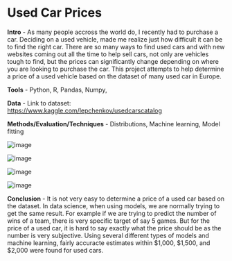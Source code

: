 # Used Car Prices

**Intro** - As many people accross the world do, I recently had to purchase a car. Deciding on a used vehicle, made me realize just how difficult it can be to find the right car. There are so many ways to find used cars and with new websites coming out all the time to help sell cars, not only are vehicles tough to find, but the prices can significantly change depending on where you are looking to purchase the car. This project attempts to help determine a price of a used vehicle based on the dataset of many used car in Europe.

**Tools** - Python, R, Pandas, Numpy,

**Data** - Link to dataset: https://www.kaggle.com/lepchenkov/usedcarscatalog

**Methods/Evaluation/Techniques** - Distributions, Machine learning, Model fitting

![image](https://user-images.githubusercontent.com/48418677/112764028-d7b90e00-8fd4-11eb-81ff-d0c4254e00e8.png)

![image](https://user-images.githubusercontent.com/48418677/112764428-77c36700-8fd6-11eb-84dd-e0e99835a379.png)

![image](https://user-images.githubusercontent.com/48418677/112764694-d89f6f00-8fd7-11eb-9e18-97046ce07fb5.png)

![image](https://user-images.githubusercontent.com/48418677/120897375-cfdca200-c5f3-11eb-8957-8d9e36a234e6.png)

**Conclusion** - It is not very easy to determine a price of a used car based on the dataset. In data science, when using models, we are normally trying to get the same result. For example if we are trying to predict the number of wins of a team, there is very specific target of say 5 games. But for the price of a used car, it is hard to say exactly what the price should be as the number is very subjective. Using several different types of models and machine learning, fairly accuracte estimates within $1,000, $1,500, and $2,000 were found for used cars. 
